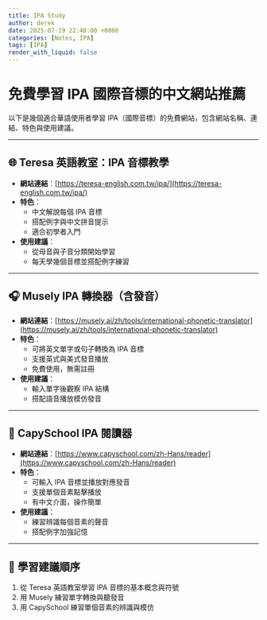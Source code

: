 ```yaml
---
title: IPA Study
author: derek
date: 2025-07-19 22:48:00 +0800
categories: [Notes, IPA]
tags: [IPA]
render_with_liquid: false
---
```


# 免費學習 IPA 國際音標的中文網站推薦

以下是幾個適合華語使用者學習 IPA（國際音標）的免費網站，包含網站名稱、連結、特色與使用建議。

---

## 🌐 Teresa 英語教室：IPA 音標教學

- **網站連結**：[https://teresa-english.com.tw/ipa/](https://teresa-english.com.tw/ipa/)
- **特色**：
  - 中文解說每個 IPA 音標
  - 搭配例字與中文拼音提示
  - 適合初學者入門
- **使用建議**：
  - 從母音與子音分類開始學習
  - 每天學幾個音標並搭配例字練習

---

## 🎧 Musely IPA 轉換器（含發音）

- **網站連結**：[https://musely.ai/zh/tools/international-phonetic-translator](https://musely.ai/zh/tools/international-phonetic-translator)
- **特色**：
  - 可將英文單字或句子轉換為 IPA 音標
  - 支援英式與美式發音播放
  - 免費使用，無需註冊
- **使用建議**：
  - 輸入單字後觀察 IPA 結構
  - 搭配語音播放模仿發音

---

## 📖 CapySchool IPA 閱讀器

- **網站連結**：[https://www.capyschool.com/zh-Hans/reader](https://www.capyschool.com/zh-Hans/reader)
- **特色**：
  - 可輸入 IPA 音標並播放對應發音
  - 支援單個音素點擊播放
  - 有中文介面，操作簡單
- **使用建議**：
  - 練習辨識每個音素的聲音
  - 搭配例字加強記憶

---

## 📌 學習建議順序

1. 從 Teresa 英語教室學習 IPA 音標的基本概念與符號
2. 用 Musely 練習單字轉換與聽發音
3. 用 CapySchool 練習單個音素的辨識與模仿

